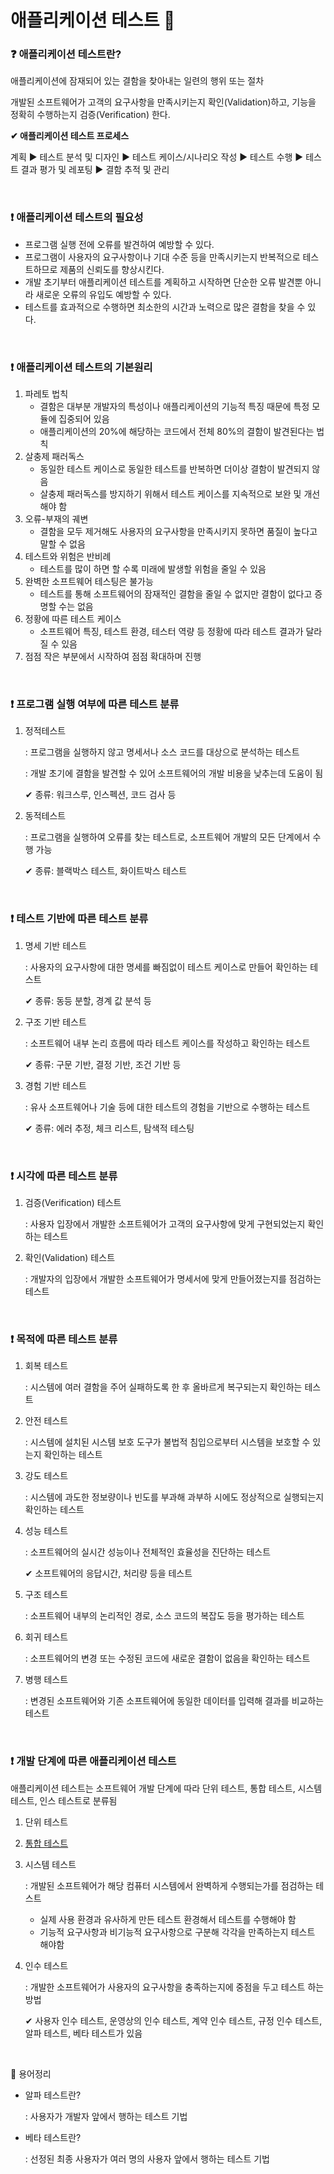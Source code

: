 # 애플리케이션 테스트 🤨

### ❓ 애플리케이션 테스트란?

애플리케이션에 잠재되어 있는 결함을 찾아내는 일련의 행위 또는 절차

개발된 소프트웨어가 고객의 요구사항을 만족시키는지 확인(Validation)하고, 기능을 정확히 수행하는지 검증(Verification) 한다.

**✔ 애플리케이션 테스트 프로세스**

계획 ▶ 테스트 분석 및 디자인 ▶ 테스트 케이스/시나리오 작성 ▶ 테스트 수행 ▶ 테스트 결과 평가 및 레포팅 ▶ 결함 추적 및 관리

<br/>

### ❗ 애플리케이션 테스트의 필요성

* 프로그램 실행 전에 오류를 발견하여 예방할 수 있다.
* 프로그램이 사용자의 요구사항이나 기대 수준 등을 만족시키는지 반복적으로 테스트하므로 제품의 신뢰도를 향상시킨다.
* 개발 초기부터 애플리케이션 테스트를 계획하고 시작하면 단순한 오류 발견뿐 아니라 새로운 오류의 유입도 예방할 수 있다.
* 테스트를 효과적으로 수행하면 최소한의 시간과 노력으로 많은 결함을 찾을 수 있다.

<br/>

### ❗ 애플리케이션 테스트의 기본원리

1. 파레토 법칙
   * 결함은 대부분 개발자의 특성이나 애플리케이션의 기능적 특징 때문에 특정 모듈에 집중되어 있음
   * 애플리케이션의 20%에 해당하는 코드에서 전체 80%의 결함이 발견된다는 법칙
2. 살충제 패러독스
   * 동일한 테스트 케이스로 동일한 테스트를 반복하면 더이상 결함이 발견되지 않음
   * 살충제 패러독스를 방지하기 위해서 테스트 케이스를 지속적으로 보완 및 개선해야 함
3. 오류-부재의 궤변
   * 결함을 모두 제거해도 사용자의 요구사항을 만족시키지 못하면 품질이 높다고 말할 수 없음
4. 테스트와 위험은 반비례
   * 테스트를 많이 하면 할 수록 미래에 발생할 위험을 줄일 수 있음
5. 완벽한 소프트웨어 테스팅은 불가능
   * 테스트를 통해 소프트웨어의 잠재적인 결함을 줄일 수 없지만 결함이 없다고 증명할 수는 없음
6. 정황에 따른 테스트 케이스
   * 소프트웨어 특징, 테스트 환경, 테스터 역량 등 정황에 따라 테스트 결과가 달라질 수 있음
7. 점점 작은 부분에서 시작하여 점점 확대하며 진행

<br/>

### ❗ 프로그램 실행 여부에 따른 테스트 분류

1. 정적테스트

   : 프로그램을 실행하지 않고 명세서나 소스 코드를 대상으로 분석하는 테스트

   : 개발 초기에 결함을 발견할 수 있어 소프트웨어의 개발 비용을 낮추는데 도움이 됨

   ✔ 종류: 워크스루, 인스펙션, 코드 검사 등

2. 동적테스트

   : 프로그램을 실행하여 오류를 찾는 테스트로, 소프트웨어 개발의 모든 단계에서 수행 가능

   ✔ 종류: 블랙박스 테스트, 화이트박스 테스트

<br/>

### ❗ 테스트 기반에 따른 테스트 분류

1. 명세 기반 테스트

   : 사용자의 요구사항에 대한 명세를 빠짐없이 테스트 케이스로 만들어 확인하는 테스트

   ✔ 종류: 동등 분할, 경계 값 분석 등

2. 구조 기반 테스트

   : 소프트웨어 내부 논리 흐름에 따라 테스트 케이스를 작성하고 확인하는 테스트

   ✔ 종류: 구문 기반, 결정 기반, 조건 기반 등

3. 경험 기반 테스트

   : 유사 소프트웨어나 기술 등에 대한 테스트의 경험을 기반으로 수행하는 테스트

   ✔ 종류: 에러 추정, 체크 리스트, 탐색적 테스팅

<br/>

### ❗ 시각에 따른 테스트 분류

1. 검증(Verification) 테스트

   : 사용자 입장에서 개발한 소프트웨어가 고객의 요구사항에 맞게 구현되었는지 확인하는 테스트

2. 확인(Validation) 테스트

   : 개발자의 입장에서 개발한 소프트웨어가 명세서에 맞게 만들어졌는지를 점검하는 테스트

<br/>

### ❗ 목적에 따른 테스트 분류

1. 회복 테스트

   : 시스템에 여러 결함을 주어 실패하도록 한 후 올바르게 복구되는지 확인하는 테스트

2. 안전 테스트

   : 시스템에 설치된 시스템 보호 도구가 불법적 침입으로부터 시스템을 보호할 수 있는지 확인하는 테스트

3. 강도 테스트

   : 시스템에 과도한 정보량이나 빈도를 부과해 과부하 시에도 정상적으로 실행되는지 확인하는 테스트

4. 성능 테스트

   : 소프트웨어의 실시간 성능이나 전체적인 효율성을 진단하는 테스트

   ✔ 소프트웨어의 응답시간, 처리량 등을 테스트

5. 구조 테스트

   : 소프트웨어 내부의 논리적인 경로, 소스 코드의 복잡도 등을 평가하는 테스트

6. 회귀 테스트

   : 소프트웨어의 변경 또는 수정된 코드에 새로운 결함이 없음을 확인하는 테스트

7. 병행 테스트

   : 변경된 소프트웨어와 기존 소프트웨어에 동일한 데이터를 입력해 결과를 비교하는 테스트

<br/>

### ❗ 개발 단계에 따른 애플리케이션 테스트

애플리케이션 테스트는 소프트웨어 개발 단계에 따라 단위 테스트, 통합 테스트, 시스템 테스트, 인스 테스트로 분류됨

1. 단위 테스트

2. [통합 테스트](https://github.com/hjyeon-n/BE_TIL/blob/master/%ED%85%8C%EC%8A%A4%ED%8C%85/%ED%86%B5%ED%95%A9%20%ED%85%8C%EC%8A%A4%ED%8A%B8.md)

3. 시스템 테스트

   : 개발된 소프트웨어가 해당 컴퓨터 시스템에서 완벽하게 수행되는가를 점검하는 테스트

   * 실제 사용 환경과 유사하게 만든 테스트 환경해서 테스트를 수행해야 함
   * 기능적 요구사항과 비기능적 요구사항으로 구분해 각각을 만족하는지 테스트 해야함

4. 인수 테스트

   : 개발한 소프트웨어가 사용자의 요구사항을 충족하는지에 중점을 두고 테스트 하는 방법

   ✔ 사용자 인수 테스트, 운영상의 인수 테스트, 계약 인수 테스트, 규정 인수 테스트, 알파 테스트, 베타 테스트가 있음

<br/>

🚩 용어정리

* 알파 테스트란?

  : 사용자가 개발자 앞에서 행하는 테스트 기법

* 베타 테스트란?

  : 선정된 최종 사용자가 여러 명의 사용자 앞에서 행하는 테스트 기법